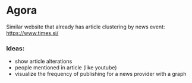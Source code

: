 # Agora

Similar website that already has article clustering by news event: https://www.times.si/

### Ideas:

- show article alterations
- people mentioned in article (like youtube)
- visualize the frequency of publishing for a news provider with a graph
